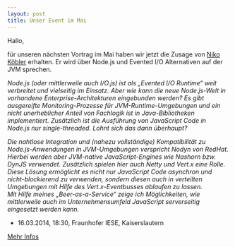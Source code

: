 ```yaml
---
layout: post
title: Unser Event im Mai
---
```


Hallo,

für unseren nächsten Vortrag im Mai haben wir jetzt die Zusage von [Niko Köbler](http://blog.n-k.de/) erhalten. Er
wird über Node.js und Evented I/O Alternativen auf der JVM sprechen.

*Node.js (oder mittlerweile auch I/O.js) ist als „Evented I/O Runtime“ weit verbreitet und vielseitig im Einsatz.
     Aber wie kann die neue Node.js-Welt in vorhandene Enterprise-Architekturen eingebunden werden? Es gibt ausgereifte
     Monitoring-Prozesse für JVM-Runtime-Umgebungen und ein nicht unerheblicher Anteil von Fachlogik ist in
     Java-Bibliotheken implementiert. Zusätzlich ist die Ausführung von JavaScript Code in Node.js nur single-threaded.
     Lohnt sich das dann überhaupt?*

<!---more--->

*Die nahtlose Integration und (nahezu vollständige) Kompatibilität zu Node.js-Anwendungen in JVM-Umgebungen
    verspricht Nodyn von RedHat. Hierbei werden aber JVM-native JavaScript-Engines wie Nashorn bzw. DynJS verwendet.
    Zusätzlich spielen hier auch Netty und Vert.x eine Rolle.
    Diese Lösung ermöglicht es nicht nur JavaScript Code asynchron und nicht-blockierend zu verwenden, sondern diesen
    auch in verteilten Umgebungen mit Hilfe des Vert.x-Eventbusses ablaufen zu lassen.<br>
    Mit Hilfe meines „Beer-as-a-Service“ zeige ich Möglichkeiten, wie mittlerweile auch im Unternehmensumfeld
    JavaScript serverseitig eingesetzt werden kann.*

* 16.03.2014, 18:30, Fraunhofer IESE, Kaiserslautern

[Mehr Infos](/events)
